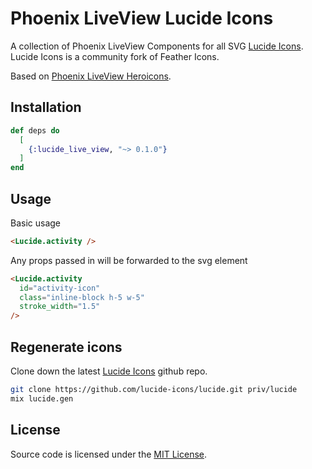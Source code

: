 # Phoenix LiveView Lucide Icons

A collection of Phoenix LiveView Components for all SVG [Lucide Icons](https://https://lucide.dev/). Lucide Icons is a community fork of Feather Icons.

Based on [Phoenix LiveView Heroicons](https://github.com/rocketinsights/heroicons_liveview).

## Installation

```elixir
def deps do
  [
    {:lucide_live_view, "~> 0.1.0"}
  ]
end
```

## Usage

Basic usage

```html
<Lucide.activity />
```

Any props passed in will be forwarded to the svg element

```html
<Lucide.activity
  id="activity-icon"
  class="inline-block h-5 w-5"
  stroke_width="1.5"
/>
```

## Regenerate icons

Clone down the latest [Lucide Icons](https://github.com/lucide-icons/lucide) github repo.

```bash
git clone https://github.com/lucide-icons/lucide.git priv/lucide
mix lucide.gen
```

## License

Source code is licensed under the [MIT License](LICENSE.md).
